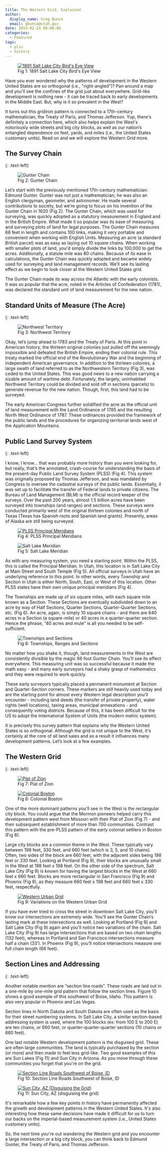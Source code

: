 ```yaml
---
title: The Western Grid, Explained
author:
  display_name: Greg Bunce
  email: gbunce@utah.gov
date: 2019-02-24 08:00:00
categories:
  - Featured
tags:
  - plss
  - history
---
```


<figure class="caption caption--right">
  <a href="{{ "/images/SaltLakeHistoric.jpg" | prepend: site.baseurl }}" title="click to see the full sized image">
    <img src="{{ "/images/SaltLakeHistoric_sm.jpg" | prepend: site.baseurl }}" alt="1891 Salt Lake City Bird's Eye View">
  </a>
  <figcaption class="caption__text">Fig 1: 1891 Salt Lake City Bird's Eye View</figcaption>
</figure>

Have you ever wondered why the patterns of development in the Western United States are so orthogonal (i.e., "right-angled")? Pan around a map and you'll see the confines of the grid just about everywhere. Grid-like development is nothing new - it can be traced back to early developments in the Middle East. But, why is it so prevalent in the West?

It turns out this gridiron pattern is connected to a 17th-century mathematician, the Treaty of Paris, and Thomas Jefferson. Yup, there's definitely a connection here, which also helps explain the West's notoriously wide streets and big city blocks, as well as our nation’s entangled dependence on feet, yards, and miles (i.e., the United States customary units). Read on and we will explore the Western Grid more.

## The Survey Chain
{: .text-left}

<figure class="caption caption--right">
  <img src="{{ "/images/GunterChain.png" | prepend: site.baseurl }}" alt="Gunter Chain" />
  <figcaption class="caption__text">Fig 2: Gunter Chain</figcaption>
</figure>

Let’s start with the previously mentioned 17th-century mathematician: Edmund Gunter. Gunter was not just a mathematician; he was also an English clergyman, geometer, and astronomer. He made several contributions to society, but we’re going to focus on his invention of the Gunter Chain in 1620 (Fig 2).
The Gunter Chain, which was used for surveying, was quickly adopted as a statutory measurement in England and in the British Empire. What made it so popular was its ease of measuring and surveying plots of land for legal purposes. The Gunter Chain measures 66 feet in length and contains 100 links, making it very portable and convenient when working with English Units. Measuring an acre (a standard British parcel) was as easy as laying out 10 square chains. When working with smaller plots of land, you'd simply divide the links by 100,000 to get the acres. Additionally, a statute mile was 80 chains.
Because of its ease in calculations, the Gunter Chain was quickly adopted and became widely used for surveying and land management records. We’ll see its lasting effect as we begin to look closer at the Western United States grid.

The Gunter Chain made its way across the Atlantic with the early colonists. It was so popular that the acre, noted in the Articles of Confederation (1781), was declared the standard unit of land measurement for the new nation.

## Standard Units of Measure (The Acre)
{: .text-left}

<figure class="caption caption--right">
  <img src="{{ "/images/NorthwestTerritory.png" | prepend: site.baseurl }}" alt="Northwest Territory" />
  <figcaption class="caption__text">Fig 3: Northwest Territory</figcaption>
</figure>

Okay, let’s jump ahead to 1783 and the Treaty of Paris. At this point in American history, the thirteen original colonies just pulled off the seemingly impossible and defeated the British Empire, ending their colonial rule. This treaty marked the official end of the Revolutionary War and the beginning of independent American governance. In addition to the thirteen colonies, a large swath of land referred to as the Northwestern Territory (Fig 3), was ceded to the United States. This was good news to a new nation carrying a sizable amount of wartime debt. Fortunately, the largely, uninhabited Northwest Territory could be divided and sold off in sections (parcels) to generate revenue for the new nation. Though, first, this land had to be surveyed.

The early American Congress further solidified the acre as the official unit of land measurement with the Land Ordinance of 1785 and the resulting North West Ordinance of 1787. These ordinances provided the framework of the public lands and the procedures for organizing territorial lands west of the Application Mountains.

## Public Land Survey System
{: .text-left}

I know, I know… that was probably more history than you were looking for, but really, that’s the annotated, crash-course for understanding the basis of the present-day Public Land Survey System (PLSS) (Fig 4). This system was originally proposed by Thomas Jefferson, and was mandated by Congress to oversee the cadastral surveys of the public lands. Essentially, it was set up to facilitate the transfer of Federal lands to private citizens. The Bureau of Land Management (BLM) is the official record keeper of the surveys. Over the past 200 years, almost 1.5 billion acres have been surveyed into townships (and ranges) and sections. These surveys were conducted primarily west of the original thirteen colonies and north of Texas (Texas has Spanish roots and Spanish land grants).  Presently, areas of Alaska are still being surveyed.

<figure class="caption caption--left caption--flow">
  <a href="{{ "/images/principal_meridians.png" | prepend: site.baseurl }}" title="click to see the full sized image">
    <img src="{{ "/images/principal_meridians_sm.png" | prepend: site.baseurl }}" alt="PLSS Principal Meridians">
  </a>
  <figcaption class="caption__text">Fig 4: PLSS Principal Meridians</figcaption>
</figure>
<figure class="caption caption--right caption--flow">
  <img src="{{ "/images/salt_lake_meridian.png" | prepend: site.baseurl }}" alt="Salt Lake Meridian" />
  <figcaption class="caption__text">Fig 5: Salt Lake Meridian</figcaption>
</figure>

As with any measuring system, you need a starting point. Within the PLSS, this is called the Principal Meridian. In Utah, this location is in Salt Lake City at Main Street and South Temple (Fig 5). All official surveys in Utah have an underlying reference to this point. In other words, every Township and Section in Utah is either North, South, East, or West of this location. Other PLSS states have their own unique principal meridians (Fig 4).

The Townships are made up of six square miles, with each square mile known as a Section. These Sections are eventually subdivided down to an acre by way of Half Sections, Quarter Sections, Quarter-Quarter Sections, etc. (Fig 6). An acre, again, is simply 10 square chains - and there are 640 acres in a Section (a square-mile) or 40 acres in a quarter-quarter section. Hence the phrase, “40 acres and mule” is all you needed to be self-sufficient.

<figure class="caption caption--right">
  <img src="{{ "/images/townships_sections.png" | prepend: site.baseurl }}" alt="Townships and Sections" />
  <figcaption class="caption__text">Fig 6: Townships, Ranges and Sections</figcaption>
</figure>

No matter how you shake it, though, land measurements in the West are consistently divisible by the magic 66 foot Gunter Chain. You’ll see its effect everywhere. This measuring unit was so successful because it made the math easy - and many early surveyors had a shaky grasp of mathematics and they were required to work quickly.

These early surveyors typically placed a permanent monument at Section and Quarter-Section corners. These markers are still heavily used today and are the starting point for almost every Western legal description you’ll encounter - including land deeds (the transfer of private property), water rights (well locations), taxing areas, municipal annexations - and consequently voting districts. Because of this, it has been difficult for the US to adopt the International System of Units (the modern metric system).

It is precisely this survey pattern that explains why the Western United States is so orthogonal. Although the grid is not unique to the West, it's certainly at the core of all land sales and as a result it influences many development patterns. Let’s look at a few examples.

## The Western Grid
{: .text-left}

<figure class="caption caption--left caption--flow">
  <a href="{{ "/images/plat_of_zion.png" | prepend: site.baseurl }}" title="click to see the full sized image">
    <img src="{{ "/images/plat_of_zion_sm.png" | prepend: site.baseurl }}" class="width: 100%;" alt="Plat of Zion">
  </a>
  <figcaption class="caption__text">Fig 7: Plat of Zion</figcaption>
</figure>
<figure class="caption caption--right caption--flow">
  <a href="{{ "/images/ColonialBoston.png" | prepend: site.baseurl }}" title="click to see the full sized image">
    <img src="{{ "/images/ColonialBoston_sm.png" | prepend: site.baseurl }}" alt="Colonial Boston">
  </a>
  <figcaption class="caption__text">Fig 8: Colonial Boston</figcaption>
</figure>

One of the more dominant patterns you'll see in the West is the rectangular city block. You could argue that the Mormon pioneers helped carry this development pattern west from Missouri with their Plat of Zion (Fig 7) - and their subsequent establishment of more than 700 communities. Contrast this pattern with the pre-PLSS pattern of the early colonial settlers in Boston (Fig 8).

Large city blocks are a common theme in the West. These typically vary between 198 feet, 330 feet, and 660 feet (which is 3, 5, and 10 chains). Often, two sides of the block are 660 feet, with the adjacent sides being 198 feet or 330 feet. Looking at Portland (Fig 9), their blocks are unusually small in the West at 198 feet x 198 feet. On the other side of the spectrum, Salt Lake City (Fig 9) is known for having the largest blocks in the West at 660 feet x 660 feet. Blocks are more rectangular in San Francisco (Fig 9) and Phoenix (Fig 9), as they measure 660 feet x 198 feet and 660 feet x 330 feet, respectfully.

<figure class="caption caption--right">
  <a href="{{ "/images/urban_grids.png" | prepend: site.baseurl }}" title="click to see the full sized image">
    <img src="{{ "/images/urban_grids_sm.png" | prepend: site.baseurl }}" alt="Western Urban Grid">
  </a>
  <figcaption class="caption__text">Fig 9: Variations on the Western Urban Grid</figcaption>
</figure>

If you have ever tried to cross the street in downtown Salt Lake City, you’ll know our intersections are extremely wide. You’ll see the Gunter Chain’s lasting mark at these intersections as well. Looking at Portland (Fig 9) and Salt Lake City (Fig 9) again and you’ll notice two variations of the chain. Salt Lake City (Fig 9) has large intersections that are based on two chain lengths (132 feet), whereas in Portland and San Francisco intersections measure half a chain (33’). In Phoenix (Fig 9), you’ll notice intersections measure one full chain length (66 feet).

## Section Lines and Addressing
{: .text-left}

Another notable mention are “section line roads”. These roads are laid out in a one-mile by one-mile grid pattern that follow the section lines. Figure 10 shows a good example of this southwest of Boise, Idaho. This pattern is also very popular in Phoenix and Las Vegas.

Section lines in North Dakota and South Dakota are often used as the basis for their street numbering systems. In Salt Lake City, a similar section-based addressing system is used, where the 100 blocks (ex: from 100 E to 200 E) are ten chains, or 660 feet, or quarter-quarter-quarter sections (10 chains or 660 feet).

One last notable Western development pattern is the disguised grid. These are often large communities. The land is typically purchased by the section (or more) and then made to feel less grid-like. Two good examples of this are Sun Lakes (Fig 11) and Sun City in Arizona. As you move through these communities you forget that you're on the grid.

<figure class="caption caption--left caption--flow">
  <a href="{{ "/images/SectionLineRoads.png" | prepend: site.baseurl }}" title="click to see the full sized image">
    <img src="{{ "/images/SectionLineRoads_sm.png" | prepend: site.baseurl }}" alt="Section Line Roads Southwest of Boise, ID">
  </a>
  <figcaption class="caption__text">Fig 10: Section Line Roads Southwest of Boise, ID</figcaption>
</figure>

<figure class="caption caption--right caption--flow">
  <a href="{{ "/images/SunLakes_grid.png" | prepend: site.baseurl }}" title="click to see the full sized image">
    <img src="{{ "/images/SunLakes_grid_sm.png" | prepend: site.baseurl }}" alt="Sun City, AZ (Disguising the Grid)">
  </a>
  <figcaption class="caption__text">Fig 11: Sun City, AZ (disguising the grid)</figcaption>
</figure>

It's remarkable how a few key points in history have permanently affected the growth and development patterns in the Western United States. It's also interesting how these same decisions have made it difficult for us to turn our backs on the imperial-based measurement system (i.e., United States customary units).

So, the next time you're out wandering the Western grid and you encounter a large intersection or a big city block, you can think back to Edmund Gunter, the Treaty of Paris, and Thomas Jefferson.
